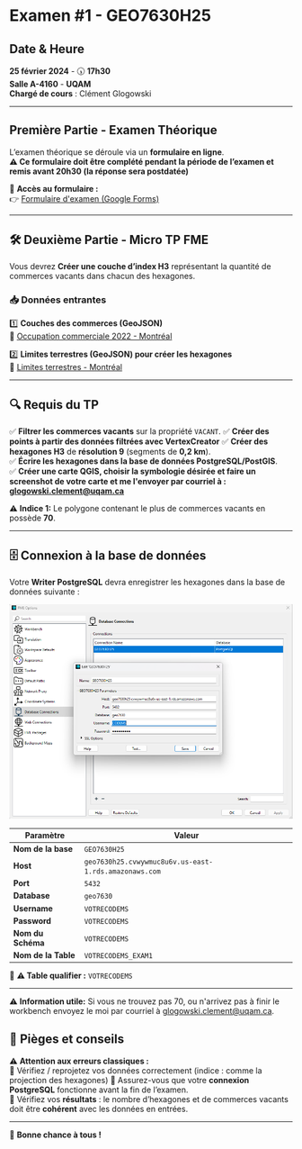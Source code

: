 # Examen #1 - GEO7630H25
 
##  Date & Heure
**25 février 2024** - 🕠 **17h30**  
**Salle A-4160** - **UQAM**  
**Chargé de cours** : Clément Glogowski  
 
---
 
## **Première Partie - Examen Théorique**
L’examen théorique se déroule via un **formulaire en ligne**.  
**⚠️ Ce formulaire doit être complété pendant la période de l’examen et remis avant 20h30 (la réponse sera postdatée)**
 
🔗 **Accès au formulaire :**  
👉 [Formulaire d'examen (Google Forms)](https://docs.google.com/forms/d/e/1FAIpQLSfz30rCQ7wUpP9Y4IUTsom7hUdeFqnoIqoijdfUjQ2nkopy5g/viewform?usp=sharing)
 
---
 
## 🛠 **Deuxième Partie - Micro TP FME**
Vous devrez **Créer une couche d’index H3** représentant la quantité de commerces vacants dans chacun des hexagones.
 
### **📥 Données entrantes**
 
1️⃣ **Couches des commerces (GeoJSON)**  
🔗 [Occupation commerciale 2022 - Montréal](https://donnees.montreal.ca/fr/dataset/f8582c4d-a933-4306-bb27-d883e13dd207/resource/6d874afd-f053-4a9a-8bbd-703b9bddb8d3/download/occupation-commerciale-2024.geojson)
 
2️⃣ **Limites terrestres (GeoJSON) pour créer les hexagones**  
🔗 [Limites terrestres - Montréal](https://data.montreal.ca/dataset/b628f1da-9dc3-4bb1-9875-1470f891afb1/resource/92cb062a-11be-4222-9ea5-867e7e64c5ff/download/limites-terrestres.geojson)
 
---
 
## **🔍 Requis du TP**
✅ **Filtrer les commerces vacants** sur la propriété `VACANT`. 
✅ **Créer des points à partir des données filtrées avec VertexCreator** 
✅ **Créer des hexagones H3** de **résolution 9** (segments de **0,2 km**).  
✅ **Écrire les hexagones dans la base de données PostgreSQL/PostGIS**.  
✅ **Créer une carte QGIS, choisir la symbologie désirée et faire un screenshot de votre carte et me l'envoyer par courriel à : glogowski.clement@uqam.ca**

⚠️ **Indice 1:** Le polygone contenant le plus de commerces vacants en possède **70**.

---
 
## 🗄 **Connexion à la base de données**
Votre **Writer PostgreSQL** devra enregistrer les hexagones dans la base de données suivante :
 
![alt text](image.png)

| **Paramètre** | **Valeur** |
|--------------|-----------|
| **Nom de la base** | `GEO7630H25` |
| **Host** | `geo7630h25.cvwywmuc8u6v.us-east-1.rds.amazonaws.com` |
| **Port** | `5432` |
| **Database** | `geo7630` |
| **Username** | `VOTRECODEMS` |
| **Password** | `VOTRECODEMS` |
| **Nom du Schéma** | `VOTRECODEMS` |
| **Nom de la Table** | `VOTRECODEMS_EXAM1` |
 
📌 **⚠️ Table qualifier :** `VOTRECODEMS`
 
---

 ⚠️ **Information utile:** Si vous ne trouvez pas 70, ou n'arrivez pas à finir le workbench envoyez le moi par courriel à glogowski.clement@uqam.ca.

## 🛑 **Pièges et conseils**
⚠ **Attention aux erreurs classiques :**  
🔹 Vérifiez / reprojetez vos données correctement (indice : comme la projection des hexagones)
🔹 Assurez-vous que votre **connexion PostgreSQL** fonctionne avant la fin de l’examen.  
🔹 Vérifiez vos **résultats** : le nombre d’hexagones et de commerces vacants doit être **cohérent** avec les données en entrées.
 
---
 
🚀 **Bonne chance à tous !**